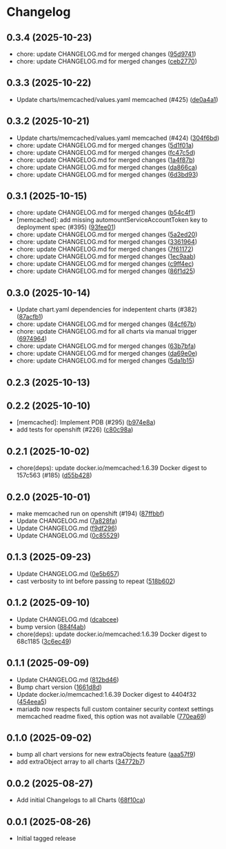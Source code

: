 # Changelog


## 0.3.4 (2025-10-23)

* chore: update CHANGELOG.md for merged changes ([95d9741](https://github.com/CloudPirates-io/helm-charts/commit/95d9741))
* chore: update CHANGELOG.md for merged changes ([ceb2770](https://github.com/CloudPirates-io/helm-charts/commit/ceb2770))

## 0.3.3 (2025-10-22)

* Update charts/memcached/values.yaml memcached (#425) ([de0a4a1](https://github.com/CloudPirates-io/helm-charts/commit/de0a4a1))

## 0.3.2 (2025-10-21)

* Update charts/memcached/values.yaml memcached (#424) ([304f6bd](https://github.com/CloudPirates-io/helm-charts/commit/304f6bd))
* chore: update CHANGELOG.md for merged changes ([5d1f01a](https://github.com/CloudPirates-io/helm-charts/commit/5d1f01a))
* chore: update CHANGELOG.md for merged changes ([fc47c5d](https://github.com/CloudPirates-io/helm-charts/commit/fc47c5d))
* chore: update CHANGELOG.md for merged changes ([1a4f87b](https://github.com/CloudPirates-io/helm-charts/commit/1a4f87b))
* chore: update CHANGELOG.md for merged changes ([da866ca](https://github.com/CloudPirates-io/helm-charts/commit/da866ca))
* chore: update CHANGELOG.md for merged changes ([6d3bd93](https://github.com/CloudPirates-io/helm-charts/commit/6d3bd93))

## 0.3.1 (2025-10-15)

* chore: update CHANGELOG.md for merged changes ([b54c4f1](https://github.com/CloudPirates-io/helm-charts/commit/b54c4f1))
* [memcached]: add missing automountServiceAccountToken key to deployment spec (#395) ([93fee01](https://github.com/CloudPirates-io/helm-charts/commit/93fee01))
* chore: update CHANGELOG.md for merged changes ([5a2ed20](https://github.com/CloudPirates-io/helm-charts/commit/5a2ed20))
* chore: update CHANGELOG.md for merged changes ([3361964](https://github.com/CloudPirates-io/helm-charts/commit/3361964))
* chore: update CHANGELOG.md for merged changes ([7f61172](https://github.com/CloudPirates-io/helm-charts/commit/7f61172))
* chore: update CHANGELOG.md for merged changes ([1ec9aab](https://github.com/CloudPirates-io/helm-charts/commit/1ec9aab))
* chore: update CHANGELOG.md for merged changes ([c9ff4ec](https://github.com/CloudPirates-io/helm-charts/commit/c9ff4ec))
* chore: update CHANGELOG.md for merged changes ([86f1d25](https://github.com/CloudPirates-io/helm-charts/commit/86f1d25))

## 0.3.0 (2025-10-14)

* Update chart.yaml dependencies for indepentent charts (#382) ([87acfb1](https://github.com/CloudPirates-io/helm-charts/commit/87acfb1))
* chore: update CHANGELOG.md for merged changes ([84cf67b](https://github.com/CloudPirates-io/helm-charts/commit/84cf67b))
* chore: update CHANGELOG.md for all charts via manual trigger ([6974964](https://github.com/CloudPirates-io/helm-charts/commit/6974964))
* chore: update CHANGELOG.md for merged changes ([63b7bfa](https://github.com/CloudPirates-io/helm-charts/commit/63b7bfa))
* chore: update CHANGELOG.md for merged changes ([da69e0e](https://github.com/CloudPirates-io/helm-charts/commit/da69e0e))
* chore: update CHANGELOG.md for merged changes ([5da1b15](https://github.com/CloudPirates-io/helm-charts/commit/5da1b15))

## 0.2.3 (2025-10-13)


## 0.2.2 (2025-10-10)

* [memcached]: Implement PDB (#295) ([b974e8a](https://github.com/CloudPirates-io/helm-charts/commit/b974e8a))
* add tests for openshift (#226) ([c80c98a](https://github.com/CloudPirates-io/helm-charts/commit/c80c98a))

## 0.2.1 (2025-10-02)

* chore(deps): update docker.io/memcached:1.6.39 Docker digest to 157c563 (#185) ([d55b428](https://github.com/CloudPirates-io/helm-charts/commit/d55b428))

## 0.2.0 (2025-10-01)

* make memcached run on openshift (#194) ([87ffbbf](https://github.com/CloudPirates-io/helm-charts/commit/87ffbbf))
* Update CHANGELOG.md ([7a828fa](https://github.com/CloudPirates-io/helm-charts/commit/7a828fa))
* Update CHANGELOG.md ([f9df296](https://github.com/CloudPirates-io/helm-charts/commit/f9df296))
* Update CHANGELOG.md ([0c85529](https://github.com/CloudPirates-io/helm-charts/commit/0c85529))

## 0.1.3 (2025-09-23)

* Update CHANGELOG.md ([0e5b657](https://github.com/dloewen2/helm-charts/commit/0e5b657))
* cast verbosity to int before passing to repeat ([518b602](https://github.com/dloewen2/helm-charts/commit/518b602))

## 0.1.2 (2025-09-10)

* Update CHANGELOG.md ([dcabcee](https://github.com/dloewen2/helm-charts/commit/dcabcee))
* bump version ([884f4ab](https://github.com/dloewen2/helm-charts/commit/884f4ab))
* chore(deps): update docker.io/memcached:1.6.39 Docker digest to 68c1185 ([3c6ec49](https://github.com/dloewen2/helm-charts/commit/3c6ec49))

## 0.1.1 (2025-09-09)

* Update CHANGELOG.md ([812bd46](https://github.com/dloewen2/helm-charts/commit/812bd46))
* Bump chart version ([1661d8d](https://github.com/dloewen2/helm-charts/commit/1661d8d))
* Update docker.io/memcached:1.6.39 Docker digest to 4404f32 ([454eea5](https://github.com/dloewen2/helm-charts/commit/454eea5))
* mariadb now respects full custom container security context settings memcached readme fixed, this option was not available ([770ea69](https://github.com/dloewen2/helm-charts/commit/770ea69))

## 0.1.0 (2025-09-02)

* bump all chart versions for new extraObjects feature ([aaa57f9](https://github.com/dloewen2/helm-charts/commit/aaa57f9))
* add extraObject array to all charts ([34772b7](https://github.com/dloewen2/helm-charts/commit/34772b7))

## 0.0.2 (2025-08-27)

* Add initial Changelogs to all Charts ([68f10ca](https://github.com/dloewen2/helm-charts/commit/68f10ca))

## 0.0.1 (2025-08-26)

* Initial tagged release
